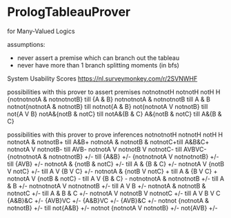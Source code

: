 # PrologTableauProver
for Many-Valued Logics

assumptions: 
- never assert a premise which can branch out the tableau
- never have more than 1 branch splitting moments (in bfs)

System Usability Scores
https://nl.surveymonkey.com/r/2SVNWHF

possibilities with this prover to assert premises
notnotnotH
notnotH
notH
H
{notnotnotA & notnotnotB} till
{A & B}
notnotnotA & notnotnotB till
A & B
notnot{notnotA & notnotB} till
notnot{A & B}
not{notnotA V notnotB} till
not{A V B}
notA&{notB & notC} till
notA&{B & C}
A&{notB & notC} till
A&{B & C}

possibilities with this prover to prove inferences
notnotnotH
notnotH
notH
H
notnotA & notnotB+ till
A&B+
notnotA & notnotB & notnotC+till
A&B&C+
notnotA V notnotB- till
AVB-
notnotA V notnotB V notnotC- till
AVBVC-
{notnotnotA & notnotnotB} +/- till
{A&B} +/-
{notnotnotA V notnotnotB} +/- till
{AVB} +/-
notnotA & {notB & notC} +/- till
A & {B & C} +/-
notnotA V {notB V notC} +/- till
A V {B V C} +/-
notnotA & {notB V notC} + till
A & {B V C} +
notnotA V {notB & notC} - till
A V {B & C} -
notnotnotA & notnotnotB +/- till
A & B +/-
notnotnotA V notnotnotB +/- till
A V B +/-
notnotA & notnotB & notnotC +/- till
A & B & C +/-
notnotA V notnotB V notnotC +/-  till
A V B V C
{A&B}&C +/-
{AVB}VC +/-
{A&B}VC +/-
{AVB}&C +/-
notnot {notnotA & notnotB} +/- till
not{A&B} +/-
notnot {notnotA V notnotB} +/-
not{AVB} +/-


